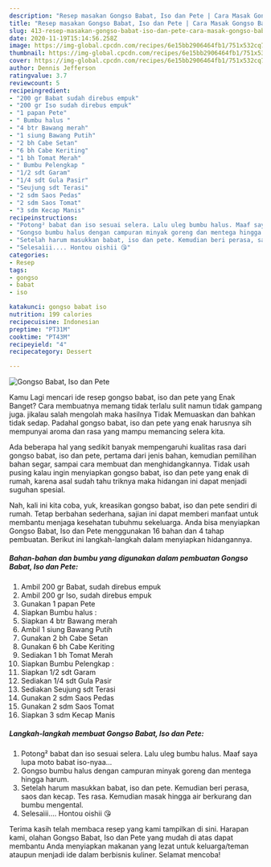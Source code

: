 ```yaml
---
description: "Resep masakan Gongso Babat, Iso dan Pete | Cara Masak Gongso Babat, Iso dan Pete Yang Enak Dan Mudah"
title: "Resep masakan Gongso Babat, Iso dan Pete | Cara Masak Gongso Babat, Iso dan Pete Yang Enak Dan Mudah"
slug: 413-resep-masakan-gongso-babat-iso-dan-pete-cara-masak-gongso-babat-iso-dan-pete-yang-enak-dan-mudah
date: 2020-11-19T15:14:56.258Z
image: https://img-global.cpcdn.com/recipes/6e15bb2906464fb1/751x532cq70/gongso-babat-iso-dan-pete-foto-resep-utama.jpg
thumbnail: https://img-global.cpcdn.com/recipes/6e15bb2906464fb1/751x532cq70/gongso-babat-iso-dan-pete-foto-resep-utama.jpg
cover: https://img-global.cpcdn.com/recipes/6e15bb2906464fb1/751x532cq70/gongso-babat-iso-dan-pete-foto-resep-utama.jpg
author: Dennis Jefferson
ratingvalue: 3.7
reviewcount: 5
recipeingredient:
- "200 gr Babat sudah direbus empuk"
- "200 gr Iso sudah direbus empuk"
- "1 papan Pete"
- " Bumbu halus "
- "4 btr Bawang merah"
- "1 siung Bawang Putih"
- "2 bh Cabe Setan"
- "6 bh Cabe Keriting"
- "1 bh Tomat Merah"
- " Bumbu Pelengkap "
- "1/2 sdt Garam"
- "1/4 sdt Gula Pasir"
- "Seujung sdt Terasi"
- "2 sdm Saos Pedas"
- "2 sdm Saos Tomat"
- "3 sdm Kecap Manis"
recipeinstructions:
- "Potong² babat dan iso sesuai selera. Lalu uleg bumbu halus. Maaf saya lupa moto babat iso-nyaa..."
- "Gongso bumbu halus dengan campuran minyak goreng dan mentega hingga harum."
- "Setelah harum masukkan babat, iso dan pete. Kemudian beri perasa, saos dan kecap. Tes rasa. Kemudian masak hingga air berkurang dan bumbu mengental."
- "Selesaìii.... Hontou oishii 😘"
categories:
- Resep
tags:
- gongso
- babat
- iso

katakunci: gongso babat iso 
nutrition: 199 calories
recipecuisine: Indonesian
preptime: "PT31M"
cooktime: "PT43M"
recipeyield: "4"
recipecategory: Dessert

---
```



![Gongso Babat, Iso dan Pete](https://img-global.cpcdn.com/recipes/6e15bb2906464fb1/751x532cq70/gongso-babat-iso-dan-pete-foto-resep-utama.jpg)

Kamu Lagi mencari ide resep gongso babat, iso dan pete yang Enak Banget? Cara membuatnya memang tidak terlalu sulit namun tidak gampang juga. jikalau salah mengolah maka hasilnya Tidak Memuaskan dan bahkan tidak sedap. Padahal gongso babat, iso dan pete yang enak harusnya sih mempunyai aroma dan rasa yang mampu memancing selera kita.

Ada beberapa hal yang sedikit banyak mempengaruhi kualitas rasa dari gongso babat, iso dan pete, pertama dari jenis bahan, kemudian pemilihan bahan segar, sampai cara membuat dan menghidangkannya. Tidak usah pusing kalau ingin menyiapkan gongso babat, iso dan pete yang enak di rumah, karena asal sudah tahu triknya maka hidangan ini dapat menjadi suguhan spesial.




Nah, kali ini kita coba, yuk, kreasikan gongso babat, iso dan pete sendiri di rumah. Tetap berbahan sederhana, sajian ini dapat memberi manfaat untuk membantu menjaga kesehatan tubuhmu sekeluarga. Anda bisa menyiapkan Gongso Babat, Iso dan Pete menggunakan 16 bahan dan 4 tahap pembuatan. Berikut ini langkah-langkah dalam menyiapkan hidangannya.

<!--inarticleads1-->

##### Bahan-bahan dan bumbu yang digunakan dalam pembuatan Gongso Babat, Iso dan Pete:

1. Ambil 200 gr Babat, sudah direbus empuk
1. Ambil 200 gr Iso, sudah direbus empuk
1. Gunakan 1 papan Pete
1. Siapkan  Bumbu halus :
1. Siapkan 4 btr Bawang merah
1. Ambil 1 siung Bawang Putih
1. Gunakan 2 bh Cabe Setan
1. Gunakan 6 bh Cabe Keriting
1. Sediakan 1 bh Tomat Merah
1. Siapkan  Bumbu Pelengkap :
1. Siapkan 1/2 sdt Garam
1. Sediakan 1/4 sdt Gula Pasir
1. Sediakan Seujung sdt Terasi
1. Gunakan 2 sdm Saos Pedas
1. Gunakan 2 sdm Saos Tomat
1. Siapkan 3 sdm Kecap Manis




<!--inarticleads2-->

##### Langkah-langkah membuat Gongso Babat, Iso dan Pete:

1. Potong² babat dan iso sesuai selera. Lalu uleg bumbu halus. Maaf saya lupa moto babat iso-nyaa...
1. Gongso bumbu halus dengan campuran minyak goreng dan mentega hingga harum.
1. Setelah harum masukkan babat, iso dan pete. Kemudian beri perasa, saos dan kecap. Tes rasa. Kemudian masak hingga air berkurang dan bumbu mengental.
1. Selesaìii.... Hontou oishii 😘




Terima kasih telah membaca resep yang kami tampilkan di sini. Harapan kami, olahan Gongso Babat, Iso dan Pete yang mudah di atas dapat membantu Anda menyiapkan makanan yang lezat untuk keluarga/teman ataupun menjadi ide dalam berbisnis kuliner. Selamat mencoba!
